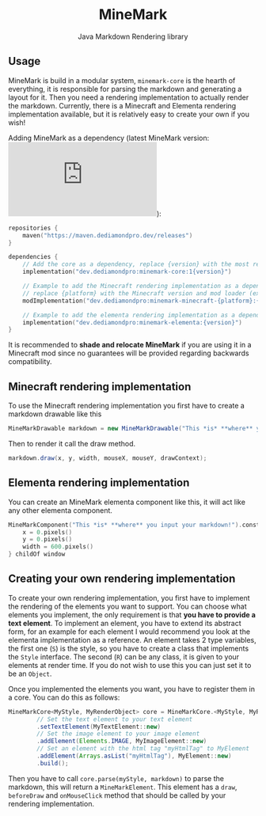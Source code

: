 <div align="center">

# MineMark
Java Markdown Rendering library
</div>

## Usage
MineMark is build in a modular system, `minemark-core` is the hearth of everything, it is responsible for parsing 
the markdown and generating a layout for it. Then you need a rendering implementation to actually render the markdown.
Currently, there is a Minecraft and Elementa rendering implementation available, but it is relatively easy to create your own if you wish!

Adding MineMark as a dependency (latest MineMark version: ![](https://img.shields.io/badge/dynamic/xml?label=%20&query=/metadata/versioning/versions/version[not(contains(text(),%27%2B%27))][last()]&url=https://maven.dediamondpro.dev/releases/dev/dediamondpro/minemark-core/maven-metadata.xml)):
```kt
repositories {
    maven("https://maven.dediamondpro.dev/releases")
}

dependencies {
    // Add the core as a dependency, replace {version} with the most recent version of MineMark
    implementation("dev.dediamondpro:minemark-core:1{version}")

    // Example to add the Minecraft rendering implementation as a dependency,
    // replace {platform} with the Minecraft version and mod loader (example: 1.20.4-fabric)
    modImplementation("dev.dediamondpro:minemark-minecraft-{platform}:{version}")

    // Example to add the elementa rendering implementation as a dependency
    implementation("dev.dediamondpro:minemark-elementa:{version}")
}
```
It is recommended to **shade and relocate MineMark** if you are using it in a Minecraft mod since no guarantees will be
provided regarding backwards compatibility.

## Minecraft rendering implementation

To use the Minecraft rendering implementation you first have to create a markdown drawable like this
```java
MineMarkDrawable markdown = new MineMarkDrawable("This *is* **where** you input your markdown!");
```
Then to render it call the draw method.
```java
markdown.draw(x, y, width, mouseX, mouseY, drawContext);
```

## Elementa rendering implementation

You can create an MineMark elementa component like this, it will act like any other elementa component.
```kt
MineMarkComponent("This *is* **where** you input your markdown!").constrain {
    x = 0.pixels()
    y = 0.pixels()
    width = 600.pixels()
} childOf window
```

## Creating your own rendering implementation

To create your own rendering implementation, you first have to implement the rendering of the elements you want to 
support. You can choose what elements you implement, the only requirement is that **you have to provide a text element**.
To implement an element, you have to extend its abstract form, for an example for each element I would recommend you
look at the elementa implementation as a reference. An element takes 2 type variables, the first one (`S`) is the style,
so you have to create a class that implements the `Style` interface. The second (`R`) can be any class, it is given to your
elements at render time. If you do not wish to use this you can just set it to be an `Object`.

Once you implemented the elements you want, you have to register them in a core. You can do this as follows:
```java
MineMarkCore<MyStyle, MyRenderObject> core = MineMarkCore.<MyStyle, MyRenderObject>builder()
        // Set the text element to your text element
        .setTextElement(MyTextElement::new)
        // Set the image element to your image element
        .addElement(Elements.IMAGE, MyImageElement::new)
        // Set an element with the html tag "myHtmlTag" to MyElement
        .addElement(Arrays.asList("myHtmlTag"), MyElement::new)
        .build();
```

Then you have to call `core.parse(myStyle, markdown)` to parse the markdown, this will return a `MineMarkElement`.
This element has a `draw`, `beforeDraw` and `onMouseClick` method that should be called by your rendering implementation.
